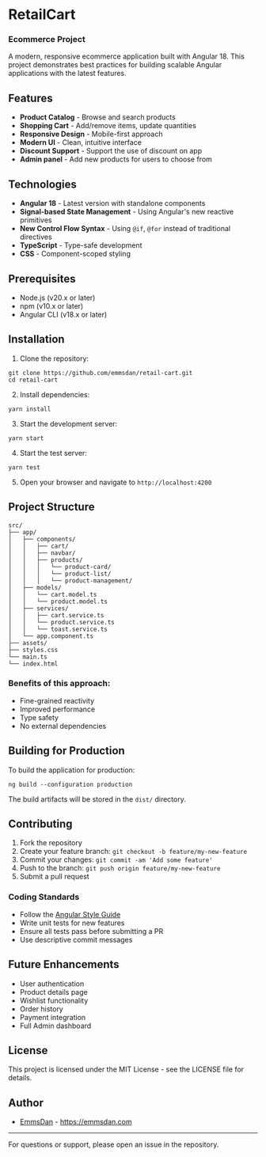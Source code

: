 # RetailCart
### Ecommerce Project
A modern, responsive ecommerce application built with Angular 18. 
This project demonstrates best practices for building scalable Angular applications with the latest features.

## Features

- **Product Catalog** - Browse and search products
- **Shopping Cart** - Add/remove items, update quantities
- **Responsive Design** - Mobile-first approach
- **Modern UI** - Clean, intuitive interface
- **Discount Support** - Support the use of discount on app
- **Admin panel** - Add new products for users to choose from

## Technologies

- **Angular 18** - Latest version with standalone components
- **Signal-based State Management** - Using Angular's new reactive primitives
- **New Control Flow Syntax** - Using `@if`, `@for` instead of traditional directives
- **TypeScript** - Type-safe development
- **CSS** - Component-scoped styling

## Prerequisites
- Node.js (v20.x or later)
- npm (v10.x or later)
- Angular CLI (v18.x or later)

## Installation

1. Clone the repository:
```shellscript
git clone https://github.com/emmsdan/retail-cart.git
cd retail-cart
```

2. Install dependencies:
```shellscript
yarn install
```

3. Start the development server:

```shellscript
yarn start
```

4. Start the test server:

```shellscript
yarn test
```

5. Open your browser and navigate to `http://localhost:4200`

## Project Structure
```plaintext
src/
├── app/
│   ├── components/
│   │   ├── cart/
│   │   ├── navbar/
│   │   ├── products/
│   │   │   └── product-card/
│   │   │   └── product-list/
│   │   │   └── product-management/
│   ├── models/
│   │   └── cart.model.ts
│   │   └── product.model.ts
│   ├── services/
│   │   ├── cart.service.ts
│   │   └── product.service.ts
│   │   └── toast.service.ts
│   └── app.component.ts
├── assets/
├── styles.css
└── main.ts
└── index.html
```

### Benefits of this approach:

- Fine-grained reactivity
- Improved performance
- Type safety
- No external dependencies

## Building for Production
To build the application for production:

```shellscript
ng build --configuration production
```
The build artifacts will be stored in the `dist/` directory.


## Contributing

1. Fork the repository
2. Create your feature branch: `git checkout -b feature/my-new-feature`
3. Commit your changes: `git commit -am 'Add some feature'`
4. Push to the branch: `git push origin feature/my-new-feature`
5. Submit a pull request

### Coding Standards
- Follow the [Angular Style Guide](https://angular.io/guide/styleguide)
- Write unit tests for new features
- Ensure all tests pass before submitting a PR
- Use descriptive commit messages

## Future Enhancements

- User authentication
- Product details page
- Wishlist functionality
- Order history
- Payment integration
- Full Admin dashboard

## License

This project is licensed under the MIT License - see the LICENSE file for details.

## Author
- [EmmsDan](https://emmsdan.com) - https://emmsdan.com
---



For questions or support, please open an issue in the repository.
